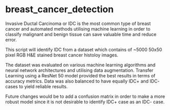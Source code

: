 # breast_cancer_detection

Invasive Ductal Carcinoma or IDC is the most common type of breast cancer and automated methods utilising machine learning in order to classify malignant and benign tissue can save valuable time and reduce error.

This script will identify IDC from a dataset which contains of ~5000 50x50 pixel RGB H&E stained breast cancer histoloy images.



The dataset was evaluated on various machine learning algorithms and neural network architectures and utilising data augmentation. Transfer Learning using a ResNet 50 model provided the best results in terms of accuracy metrics. Data was also balanced to have equally IDC+ and IDC- cases to yield reliable results.

Future changes would be to add a confusion matrix in order to make a more robust model since it is not desirable to identify IDC+ case as an IDC- case.
